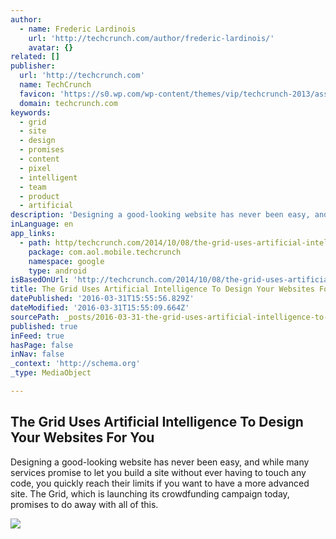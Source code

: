 ```yaml
---
author:
  - name: Frederic Lardinois
    url: 'http://techcrunch.com/author/frederic-lardinois/'
    avatar: {}
related: []
publisher:
  url: 'http://techcrunch.com'
  name: TechCrunch
  favicon: 'https://s0.wp.com/wp-content/themes/vip/techcrunch-2013/assets/images/favicon.ico'
  domain: techcrunch.com
keywords:
  - grid
  - site
  - design
  - promises
  - content
  - pixel
  - intelligent
  - team
  - product
  - artificial
description: 'Designing a good-looking website has never been easy, and while many services promise to let you build a site without ever having to touch any code, you quickly reach their limits if you want to have a more advanced site. The Grid, which is launching its crowdfunding campaign today, promises to do away with all of this.'
inLanguage: en
app_links:
  - path: http/techcrunch.com/2014/10/08/the-grid-uses-artificial-intelligence-to-design-your-websites-for-you/
    package: com.aol.mobile.techcrunch
    namespace: google
    type: android
isBasedOnUrl: 'http://techcrunch.com/2014/10/08/the-grid-uses-artificial-intelligence-to-design-your-websites-for-you/'
title: The Grid Uses Artificial Intelligence To Design Your Websites For You
datePublished: '2016-03-31T15:55:56.829Z'
dateModified: '2016-03-31T15:55:09.664Z'
sourcePath: _posts/2016-03-31-the-grid-uses-artificial-intelligence-to-design-your-website.md
published: true
inFeed: true
hasPage: false
inNav: false
_context: 'http://schema.org'
_type: MediaObject

---
```

<article style=""><h1>The Grid Uses Artificial Intelligence To Design Your Websites For You</h1><p>Designing a good-looking website has never been easy, and while many services promise to let you build a site without ever having to touch any code, you quickly reach their limits if you want to have a more advanced site. The Grid, which is launching its crowdfunding campaign today, promises to do away with all of this.</p><img src="https://tctechcrunch2011.files.wordpress.com/2014/10/addcontentflow.jpg?w=1024&amp;h=615" /></article>